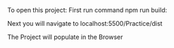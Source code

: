 To open this project:
First run command npm run build:

Next you will navigate to localhost:5500/Practice/dist

The Project will populate in the Browser
